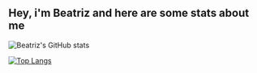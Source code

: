 ## Hey, i'm Beatriz and here are some stats about me

![Beatriz's GitHub stats](https://github-readme-stats.vercel.app/api?username=anuraghazra&show_icons=true&theme=gradient)

[![Top Langs](https://github-readme-stats.vercel.app/api/top-langs/?username=anuraghazra&langs_count=8)](https://github.com/anuraghazra/github-readme-stats)



